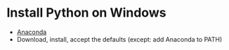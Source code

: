 # Install Python on Windows


* [Anaconda](https://www.anaconda.com/distribution/)
* Download, install, accept the defaults (except: add Anaconda to PATH)


